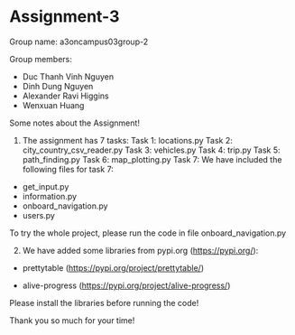 # Assignment-3
Group name: a3oncampus03group-2

Group members:
- Duc Thanh Vinh Nguyen 
- Dinh Dung Nguyen
- Alexander Ravi Higgins
- Wenxuan Huang

Some notes about the Assignment!

1. The assignment has 7 tasks:
Task 1: locations.py
Task 2: city_country_csv_reader.py
Task 3: vehicles.py
Task 4: trip.py
Task 5: path_finding.py
Task 6: map_plotting.py
Task 7:
We have included the following files for task 7:
- get_input.py
- information.py
- onboard_navigation.py 
- users.py

To try the whole project, please run the code in file onboard_navigation.py

2. We have added some libraries from pypi.org (https://pypi.org/):

- prettytable (https://pypi.org/project/prettytable/)

- alive-progress (https://pypi.org/project/alive-progress/)

Please install the libraries before running the code!


Thank you so much for your time!